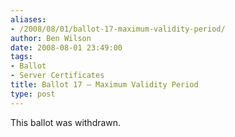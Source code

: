 ```yaml
---
aliases:
- /2008/08/01/ballot-17-maximum-validity-period/
author: Ben Wilson
date: 2008-08-01 23:49:00
tags:
- Ballot
- Server Certificates
title: Ballot 17 – Maximum Validity Period
type: post
---
```


This ballot was withdrawn.